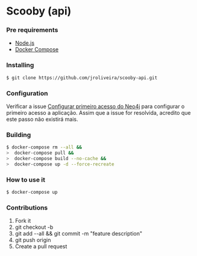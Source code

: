 # Scooby (api)

### Pre requirements

* [Node.js](https://nodejs.org/en/)
* [Docker Compose](https://docs.docker.com/compose/install/)

### Installing

``` bash
$ git clone https://github.com/jroliveira/scooby-api.git
```

### Configuration

Verificar a issue [Configurar primeiro acesso do Neo4j](https://github.com/jroliveira/scooby-api/issues/1) para configurar o primeiro acesso a aplicação.
Assim que a issue for resolvida, acredito que este passo não existirá mais. 

### Building

``` bash
$ docker-compose rm --all &&
>  docker-compose pull &&
>  docker-compose build --no-cache &&
>  docker-compose up -d --force-recreate
```

### How to use it

``` bash
$ docker-compose up
```

### Contributions

1. Fork it
2. git checkout -b <branch-name>
3. git add --all && git commit -m "feature description"
4. git push origin <branch-name>
5. Create a pull request
